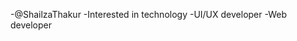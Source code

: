 -@ShailzaThakur
-Interested in technology 
-UI/UX developer
-Web developer


<!---
ShailzaThakur/ShailzaThakur is a ✨ special ✨ repository because its `README.md` (this file) appears on your GitHub profile.
You can click the Preview link to take a look at your changes.
--->
